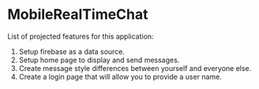 # MobileRealTimeChat
List of projected features for this application:
1. Setup firebase as a data source.
2. Setup home page to display and send messages.
3. Create message style differences between yourself and everyone else.
4. Create a login page that will allow you to provide a user name.
